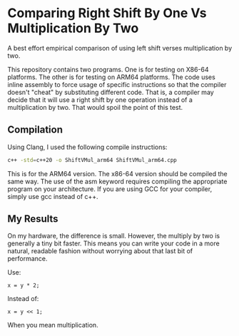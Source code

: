 # Comparing Right Shift By One Vs Multiplication By Two

A best effort empirical comparison of using left shift verses multiplication by two.

This repository contains two programs. One is for testing on X86-64 platforms. The other is for
testing on ARM64 platforms. The code uses inline assembly to force usage of specific instructions
so that the compiler doesn't "cheat" by substituting different code. That is, a compiler may
decide that it will use a right shift by one operation instead of a multiplication by two. That
would spoil the point of this test.

## Compilation

Using Clang, I used the following compile instructions:

```bash
c++ -std=c++20 -o ShiftVMul_arm64 ShiftVMul_arm64.cpp
```

This is for the ARM64 version. The x86-64 version should be compiled the same way. The use of the asm
keyword requires compiling the appropriate program on your architecture. If you are using GCC for your compiler,
simply use gcc instead of c++.

## My Results

On my hardware, the difference is small. However, the multiply by two is generally a tiny bit faster.
This means you can write your code in a more natural, readable fashion without worrying about that
last bit of performance.

Use:

```
x = y * 2;
```

Instead of:

```
x = y << 1;
```

When you mean multiplication.



